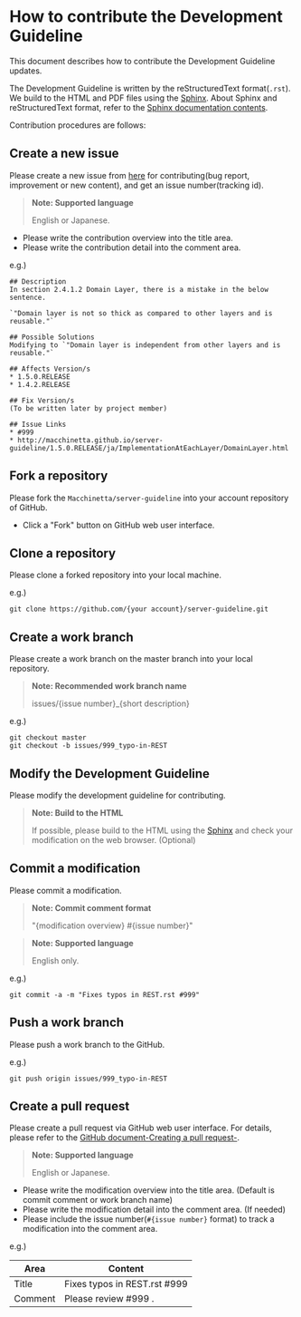 # How to contribute the Development Guideline

This document describes how to contribute the Development Guideline updates.

The Development Guideline is written by the reStructuredText format(`.rst`).
We build to the HTML and PDF files using the [Sphinx](https://www.sphinx-doc.org/en/master/).
About Sphinx and reStructuredText format, refer to the [Sphinx documentation contents](https://www.sphinx-doc.org/en/master/contents.html).

Contribution procedures are follows:


## Create a new issue

Please create a new issue from [here](https://github.com/Macchinetta/server-guideline/issues/new) for contributing(bug report, improvement or new content), and get an issue number(tracking id).

> **Note: Supported language**
>
> English or Japanese.

* Please write the contribution overview into the title area.
* Please write the contribution detail into the comment area.

 e.g.)
 ```
 ## Description
 In section 2.4.1.2 Domain Layer, there is a mistake in the below sentence.

 `"Domain layer is not so thick as compared to other layers and is reusable."`

 ## Possible Solutions
 Modifying to `"Domain layer is independent from other layers and is reusable."`

 ## Affects Version/s
 * 1.5.0.RELEASE
 * 1.4.2.RELEASE

 ## Fix Version/s
 (To be written later by project member)

 ## Issue Links
 * #999
 * http://macchinetta.github.io/server-guideline/1.5.0.RELEASE/ja/ImplementationAtEachLayer/DomainLayer.html
 ```

## Fork a repository

Please fork the `Macchinetta/server-guideline` into your account repository of GitHub.

* Click a "Fork" button on GitHub web user interface.


## Clone a repository

Please clone a forked repository into your local machine.


e.g.)

```
git clone https://github.com/{your account}/server-guideline.git
```


## Create a work branch

Please create a work branch on the master branch into your local repository.

> **Note: Recommended work branch name**
>
> issues/{issue number}_{short description}

e.g.)

```
git checkout master
git checkout -b issues/999_typo-in-REST
```


## Modify the Development Guideline

Please modify the development guideline for contributing.

> **Note: Build to the HTML**
>
> If possible, please build to the HTML using the [Sphinx](https://www.sphinx-doc.org/en/master/) and check your modification on the web browser. (Optional)



## Commit a modification

Please commit a modification.

> **Note: Commit comment format**
>
> "{modification overview} #{issue number}"

> **Note: Supported language**
>
> English only.

e.g.)

```
git commit -a -m "Fixes typos in REST.rst #999"
```


## Push a work branch

Please push a work branch to the GitHub.

e.g.)

```
git push origin issues/999_typo-in-REST
```


## Create a pull request

Please create a pull request via GitHub web user interface.
For details, please refer to the [GitHub document-Creating a pull request-](https://help.github.com/articles/creating-a-pull-request/).

> **Note: Supported language**
>
> English or Japanese.

* Please write the modification overview into the title area. (Default is commit comment or work branch name)
* Please write the modification detail into the comment area. (If needed)
* Please include the issue number(`#{issue number}` format) to track a modification into the comment area.

e.g.)

| Area | Content |
| ----- | --------- |
| Title | Fixes typos in REST.rst #999 |
| Comment | Please review #999 . |
